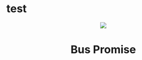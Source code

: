 # test
<p align="center">
<img src="https://blog.compass.uol/wp-content/uploads/2021/11/compass.jpg"
</p>
<h1 align="center">Bus Promise</h1>

